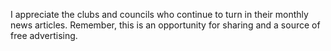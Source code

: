 I appreciate the clubs and councils who continue to turn in their monthly news articles.  Remember, this is an opportunity for sharing and a source of free advertising.
